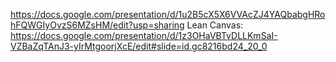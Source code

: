 https://docs.google.com/presentation/d/1u2B5cX5X6VVAcZJ4YAQbabgHRohFQWGIyOvzS6MZsHM/edit?usp=sharing
Lean Canvas: https://docs.google.com/presentation/d/1z3OHaVBTvDLLKmSaI-VZBaZqTAnJ3-yIrMtgoorjXcE/edit#slide=id.gc8216bd24_20_0
